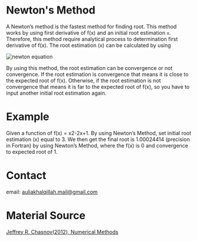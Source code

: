 # Newton's Method
A Newton’s method is the  fastest method for finding root. This method works by using first derivative of f(x) and an initial root estimation `x`. Therefore, this method require analytical process to determination first derivative of f(x). The root estimation (x) can be calculated by using

![newton equation](https://i.upmath.me/svg/x_%7Bn%2B1%7D%20%3D%20x_n%20-%20%7Bf(x)%5Cover%20f'(x)%7D)

By using this method, the root estimation can be convergence or not convergence. If the root estimation is convergence that means it is close to the expected root of f(x). Otherwise, if the root estimation is not convergence that means it is far to the expected root of f(x), so you have to input another initial root estimation again.

# Example
Given a function of f(x) = x2-2x+1. By using Newton’s Method, set initial root estimation (x) equal to 3. We then get the final root is 1.00024414 (precision in Fortran) by using Newton’s Method, where the f(x) is 0 and convergence to expected root of 1.

# Contact
email: auliakhalqillah.mail@gmail.com
# Material Source
[Jeffrey R. Chasnov(2012), Numerical Methods](https://www.math.ust.hk/~machas/numerical-methods.pdf)
